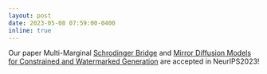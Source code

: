 ```yaml
---
layout: post
date: 2023-05-08 07:59:00-0400
inline: true
---
```

Our paper Multi-Marginal [Schrodinger Bridge](https://arxiv.org/abs/2303.01751) and [Mirror Diffusion Models for Constrained and Watermarked Generation](https://arxiv.org/pdf/2310.01236v1.pdf) are accepted in NeurIPS2023!